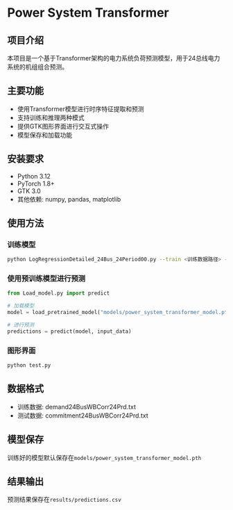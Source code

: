 # Power System Transformer

## 项目介绍
本项目是一个基于Transformer架构的电力系统负荷预测模型，用于24总线电力系统的机组组合预测。

## 主要功能
- 使用Transformer模型进行时序特征提取和预测
- 支持训练和推理两种模式
- 提供GTK图形界面进行交互式操作
- 模型保存和加载功能

## 安装要求
- Python 3.12
- PyTorch 1.8+
- GTK 3.0
- 其他依赖: numpy, pandas, matplotlib

## 使用方法
### 训练模型
```bash
python LogRegressionDetailed_24Bus_24Period00.py --train <训练数据路径> --test <测试数据路径>
```

### 使用预训练模型进行预测
```python
from Load_model.py import predict

# 加载模型
model = load_pretrained_model("models/power_system_transformer_model.pth")

# 进行预测
predictions = predict(model, input_data)
```

### 图形界面
```bash
python test.py
```

## 数据格式
- 训练数据: demand24BusWBCorr24Prd.txt
- 测试数据: commitment24BusWBCorr24Prd.txt

## 模型保存
训练好的模型默认保存在`models/power_system_transformer_model.pth`

## 结果输出
预测结果保存在`results/predictions.csv`

